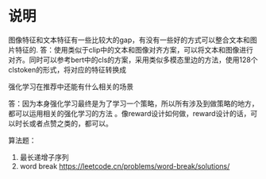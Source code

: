 # 说明
图像特征和文本特征有一些比较大的gap，有没有一些好的方式可以整合文本和图片特征的.
答：使用类似于clip中的文本和图像对齐方案，可以将文本和图像进行对齐。同时可以参考bert中的cls的方案，采用类似多模态里边的方法，使用128个clstoken的形式，将对应的特征转换成

强化学习在推荐中还能有什么相关的场景

  答：因为本身强化学习最终是为了学习一个策略，所以所有涉及到做策略的地方，都可以运用相关的强化学习的方法
。像reward设计如何做，reward设计的话，可以时长或者点赞之类的，都可以。

算法题：
1. 最长递增子序列
2. word break
https://leetcode.cn/problems/word-break/solutions/
